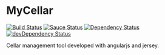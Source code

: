 MyCellar
========

[![Build Status](https://travis-ci.org/mycellar/mycellar.png?branch=master)](https://travis-ci.org/mycellar/mycellar)
[![Sauce Status](https://saucelabs.com/buildstatus/cssify)](https://saucelabs.com/u/mycellar)
[![Dependency Status](https://david-dm.org/mycellar/mycellar.png)](https://david-dm.org/mycellar/mycellar)
[![devDependency Status](https://david-dm.org/mycellar/mycellar/dev-status.png)](https://david-dm.org/mycellar/mycellar#info=devDependencies)

Cellar management tool developed with angularjs and jersey.
